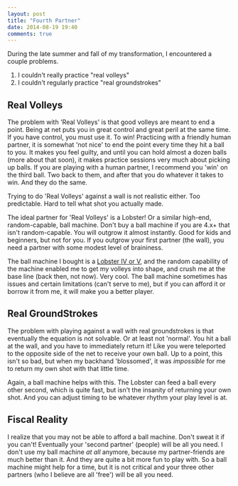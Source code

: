 ```yaml
---
layout: post
title: "Fourth Partner"
date: 2014-08-19 19:40
comments: true
---
```


During the late summer and fall of my transformation, I encountered a couple problems.

  1. I couldn't really practice "real volleys"
  2. I couldn't regularly practice "real groundstrokes"

## Real Volleys

The problem with 'Real Volleys' is that good volleys are meant to end a point.  Being at net puts you in great control and
great peril at the same time.  If you have control, you must use it.  To win!  Practicing with a friendly human partner,
it is somewhat 'not nice' to end the point every time they hit a ball to you.  It makes you feel guilty, and until you
can hold almost a dozen balls (more about that soon), it makes practice sessions very much about picking up balls.  If you
are playing with a human partner, I recommend you 'win' on the third ball.  Two back to them, and after that you do whatever
it takes to win.  And they do the same.

Trying to do 'Real Volleys' against a wall is not realistic either.  Too predictable.  Hard to tell what shot you actually made.

The ideal partner for 'Real Volleys' is a Lobster!  Or a similar high-end, random-capable, ball machine.  Don't buy a ball machine
if you are 4.x+ that isn't random-capable.  You will outgrow it almost instantly.  Good for kids and beginners, but not for you.
If you outgrow your first partner (the wall), you need a partner with some modest level of braininess.

<!-- more -->

The ball machine I bought is a [Lobster IV or V](http://www.lobstersports.com/products/Ball_Machines/Battery_Machines_Model_Comparison/el04.htm),
and the random capability of the machine enabled me to get my volleys into shape, and crush me at the base line (back then, not now).
Very cool.  The ball machine sometimes has issues and certain limitations (can't serve to me), but if you can afford it or borrow
it from me, it will make you a better player.

## Real GroundStrokes

The problem with playing against a wall with real groundstrokes is that eventually the equation is not solvable.  Or at least
not 'normal'.  You hit a ball at the wall, and you have to immediately return it!  Like you were teleported to the opposite side
of the net to receive your own ball.  Up to a point, this isn't so bad, but when my backhand 'blossomed', it was _impossible_
for me to return my own shot with that little time.

Again, a ball machine helps with this.  The Lobster can feed a ball every other second, which is quite fast, but isn't the
insanity of returning your own shot.  And you can adjust timing to be whatever rhythm your play level is at.

## Fiscal Reality

I realize that you may not be able to afford a ball machine.  Don't sweat it if you can't!  Eventually your 'second partner' (people)
will be all you need.  I don't use my ball machine _at all_ anymore, because my partner-friends are much better than it.  And
they are quite a bit more fun to play with.  So a ball machine might help for a time, but it is not critical and your three other
partners (who I believe are all 'free') will be all you need.


